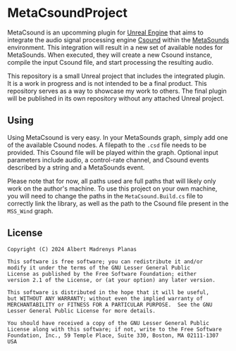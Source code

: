 MetaCsoundProject
===========================================

MetaCsound is an upcomming plugin for [Unreal Engine](https://www.unrealengine.com/) that aims to integrate the
audio signal processing engine [Csound](https://csound.com/) within the
[MetaSounds](https://dev.epicgames.com/documentation/en-us/unreal-engine/metasounds-in-unreal-engine) environment.
This integration will result in a new set of available nodes for MetaSounds. When executed, they will create a new Csound
instance, compile the input Csound file, and start processing the resulting audio.

This repository is a small Unreal project that includes the integrated plugin. It is a work in progress and is
not intended to be a final product. This repository serves as a way to showcase my work to others. The final
plugin will be published in its own repository without any attached Unreal project.

Using
----------------------------------------------

Using MetaCsound is very easy. In your MetaSounds graph, simply add one of the available Csound nodes.
A filepath to the `.csd` file needs to be provided. This Csound file will be played within the graph.
Optional input parameters include audio, a control-rate channel, and Csound events described
by a string and a MetaSounds event.

Please note that for now, all paths used are full paths that will likely only work on the author's machine.
To use this project on your own machine, you will need to change the paths in the `MetaCsound.Build.cs` file
to correctly link the library, as well as the path to the Csound file present in the `MSS_Wind` graph.
 
License
----------------------------------------------

	Copyright (C) 2024 Albert Madrenys Planas

	This software is free software; you can redistribute it and/or
	modify it under the terms of the GNU Lesser General Public
	License as published by the Free Software Foundation; either
	version 2.1 of the License, or (at your option) any later version.

	This software is distributed in the hope that it will be useful,
	but WITHOUT ANY WARRANTY; without even the implied warranty of
	MERCHANTABILITY or FITNESS FOR A PARTICULAR PURPOSE.  See the GNU
	Lesser General Public License for more details.

	You should have received a copy of the GNU Lesser General Public
	License along with this software; if not, write to the Free Software
	Foundation, Inc., 59 Temple Place, Suite 330, Boston, MA 02111-1307 USA
